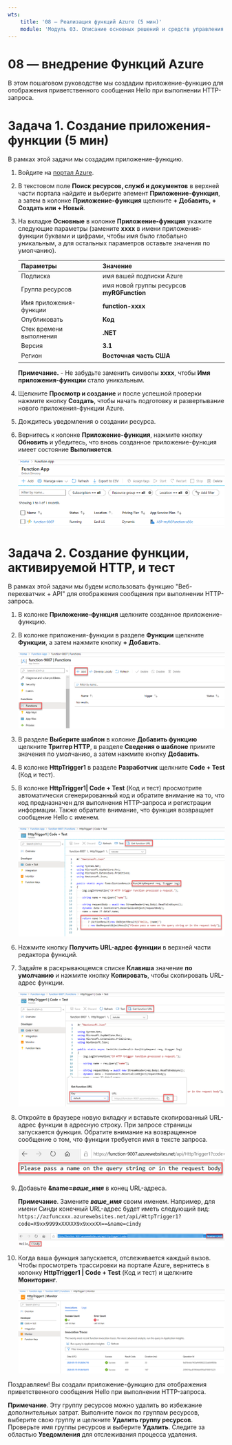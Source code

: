 ```yaml
---
wts:
    title: '08 — Реализация функций Azure (5 мин)'
    module: 'Модуль 03. Описание основных решений и средств управления'
---
```

# 08 — внедрение Функций Azure

В этом пошаговом руководстве мы создадим приложение-функцию для отображения приветственного сообщения Hello при выполнении HTTP-запроса. 

# Задача 1. Создание приложения-функции (5 мин)

В рамках этой задачи мы создадим приложение-функцию.

1. Войдите на [портал Azure](https://portal.azure.com).

1. В текстовом поле **Поиск ресурсов, служб и документов** в верхней части портала найдите и выберите элемент **Приложение-функция**, а затем в колонке **Приложение-функция** щелкните **+ Добавить, + Создать или + Новый**.

1. На вкладке **Основные** в колонке **Приложение-функция** укажите следующие параметры (замените **xxxx** в имени приложения-функции буквами и цифрами, чтобы имя было глобально уникальным, а для остальных параметров оставьте значения по умолчанию). 

    | Параметры | Значение |
    | -- | --|
    | Подписка | имя вашей подписки Azure |
    | Группа ресурсов | имя новой группы ресурсов **myRGFunction** |
    | Имя приложения-функции | **function-xxxx** |
    | Опубликовать | **Код** |
    | Стек времени выполнения | **.NET** |
    | Версия | **3.1** |
    | Регион | **Восточная часть США** |
    | | |

    **Примечание.** -  Не забудьте заменить символы **xxxx**, чтобы **Имя приложения-функции** стало уникальным.

1. Щелкните **Просмотр и создание** и после успешной проверки нажмите кнопку **Создать**, чтобы начать подготовку и развертывание нового приложения-функции Azure.

1. Дождитесь уведомления о создании ресурса.

1. Вернитесь к колонке **Приложение-функция**, нажмите кнопку **Обновить** и убедитесь, что вновь созданное приложение-функция имеет состояние **Выполняется**. 

    ![Снимок экрана: страница "Приложение-функция" с новым приложением-функцией.](../images/0701.png)

# Задача 2. Создание функции, активируемой HTTP, и тест

В рамках этой задачи мы будем использовать функцию "Веб-перехватчик + API" для отображения сообщения при выполнении HTTP-запроса. 

1. В колонке **Приложение-функция** щелкните созданное приложение-функцию. 

1. В колонке приложения-функции в разделе **Функции** щелкните **Функции**, а затем нажмите кнопку **+ Добавить**.

    ![Снимок экрана: шаг выбора среды разработки в Функциях Azure на панели начала работы с .NET на портале Azure. Выделены отображаемые элементы для создания функции на портале. Выделенными элементами являются развертывание приложения-функции, добавление новой функции, функции на портале и кнопка продолжения.](../images/0702.png)

1. В разделе **Выберите шаблон** в колонке **Добавить функцию** щелкните **Триггер HTTP**, в разделе **Сведения о шаблоне** примите значения по умолчанию, а затем нажмите кнопку **Добавить**.

1. В колонке **HttpTrigger1** в разделе **Разработчик** щелкните **Code + Test** (Код и тест). 

1. В колонке **HttpTrigger1\| Code + Test** (Код и тест) просмотрите автоматически сгенерированный код и обратите внимание на то, что код предназначен для выполнения HTTP-запроса и регистрации информации. Также обратите внимание, что функция возвращает сообщение Hello с именем. 

    ![Снимок экрана: код функции. Сообщение Hello выделено.](../images/0704.png)

1. Нажмите кнопку **Получить URL-адрес функции** в верхней части редактора функций. 

1. Задайте в раскрывающемся списке **Клавиша** значение **по умолчанию** и нажмите кнопку **Копировать**, чтобы скопировать URL-адрес функции. 

    ![Снимок экрана: панель "Получить URL-адрес функции" в редакторе функций на портале Azure. Отображаемые элементы — кнопка для получения URL-адреса функции, раскрывающийся список задания клавиши и кнопка копирования URL-адреса — выделены, чтобы указать, как получить и скопировать URL-адрес функции из редактора функций.](../images/0705.png)

1. Откройте в браузере новую вкладку и вставьте скопированный URL-адрес функции в адресную строку. При запросе страницы запускается функция. Обратите внимание на возвращенное сообщение о том, что функции требуется имя в тексте запроса.

    ![Снимок экрана: сообщение с просьбой указать имя.](../images/0706.png)

1. Добавьте **&name=*ваше_имя*** в конец URL-адреса.

    **Примечание**. Замените ***ваше_имя*** своим именем. Например, для имени Синди конечный URL-адрес будет иметь следующий вид: `https://azfuncxxx.azurewebsites.net/api/HttpTrigger1?code=X9xx9999xXXXXX9x9xxxXX==&name=cindy`

    ![Снимок экрана: выделенный URL-адрес функции и добавленное для примера имя пользователя в адресной строке веб-браузера. Приветственное сообщение и имя пользователя также выделяются, чтобы указать выходные данные функции в главном окне браузера.](../images/0707.png)

1. Когда ваша функция запускается, отслеживается каждый вызов. Чтобы просмотреть трассировки на портале Azure, вернитесь в колонку **HttpTrigger1 \| Code + Test** (Код и тест) и щелкните **Мониторинг**.

    ![Снимок экрана: журнал сведений о трассировке, полученный в результате выполнения функции в редакторе функций на портале Azure.](../images/0709.png) 

Поздравляем! Вы создали приложение-функцию для отображения приветственного сообщения Hello при выполнении HTTP-запроса. 

**Примечание**. Эту группу ресурсов можно удалить во избежание дополнительных затрат. Выполните поиск по группам ресурсов, выберите свою группу и щелкните **Удалить группу ресурсов**. Проверьте имя группы ресурсов и выберите **Удалить**. Следите за областью **Уведомления** для отслеживания процесса удаления.
